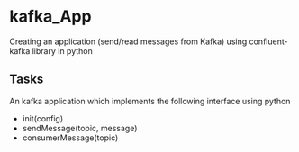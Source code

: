 # kafka_App
Creating an application (send/read messages from Kafka) using confluent-kafka library in python
## Tasks
An kafka application which implements the following interface using python

* init(config)
* sendMessage(topic, message)
* consumerMessage(topic) 
